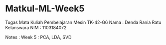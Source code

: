 # Matkul-ML-Week5
Tugas Mata Kuliah Pembelajaran Mesin TK-42-G6
Nama  : Denda Rania Ratu Kelanswara
NIM   : 1103184072

Notes :
Week 5 : PCA, LDA, SVD

